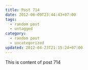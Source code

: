 ```yaml
---
title: Post 714
date: 2012-06-09T23:44:43+07:00
tags:
  - random post
  - untagged
category:
  - random post
  - uncategorized
updated: 2012-04-23T21:15:24+07:00
---
```

This is content of post 714